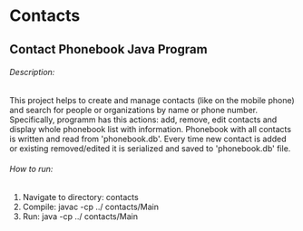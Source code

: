 # Contacts
## Contact Phonebook Java Program

###### Description:
This project helps to create and manage contacts (like on the mobile phone) and search for people or organizations by name or phone number.
Specifically, programm has this actions: add, remove, edit contacts and display whole phonebook list with information.
Phonebook with all contacts is written and read from 'phonebook.db'. Every time new contact is added or existing removed/edited it is serialized and saved to 'phonebook.db' file.

###### How to run:
1. Navigate to directory: contacts
2. Compile: javac -cp ../ contacts/Main
3. Run: java -cp ../ contacts/Main

